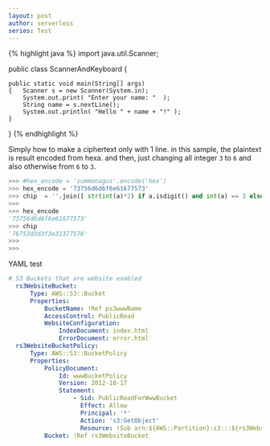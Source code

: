 ```yaml
---
layout: post
author: serverless
series: Test
---
```


{% highlight java %}
import java.util.Scanner;

public class ScannerAndKeyboard
{

	public static void main(String[] args)
	{	Scanner s = new Scanner(System.in);
		System.out.print( "Enter your name: "  );
		String name = s.nextLine();
		System.out.println( "Hello " + name + "!" );
	}
}
{% endhighlight %}

Simply how to make a ciphertext only with 1 line. in this sample, the plaintext is result encoded from hexa. and then, just changing all integer `3` to `6` and also otherwise from `6` to `3`.

```python
>>> #hex_encode = 'summonagus'.encode('hex')
>>> hex_encode = '73756d6d6f6e61677573'
>>> chip  = ''.join([ str(int(a)*2) if a.isdigit() and int(a) == 3 else str(int(a)/2) if a.isdigit() and int(a) == 6 else a for a in hex_encode ])
>>>
>>> hex_encode
'73756d6d6f6e61677573'
>>> chip
'76753d3d3f3e31377576'
>>>
>>>
```

YAML test
```yaml
# S3 Buckets that are website enabled
  rs3WebsiteBucket:
      Type: AWS::S3::Bucket
      Properties:
          BucketName: !Ref ps3wwwName
          AccessControl: PublicRead
          WebsiteConfiguration:
              IndexDocument: index.html
              ErrorDocument: error.html
  rs3WebsiteBucketPolicy:
      Type: AWS::S3::BucketPolicy
      Properties:
          PolicyDocument:
              Id: wwwBucketPolicy
              Version: 2012-10-17
              Statement:
                  - Sid: PublicReadForWwwBucket
                    Effect: Allow
                    Principal: '*'
                    Action: 's3:GetObject'
                    Resource: !Sub arn:${AWS::Partition}:s3:::${rs3WebsiteBucket}/*
          Bucket: !Ref rs3WebsiteBucket
```
